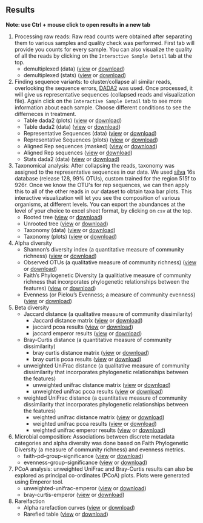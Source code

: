 ## Results
**Note: use Ctrl + mouse click to open results in a new tab**
1. Processing raw reads: Raw read counts were obtained after separating them to various samples and quality check was performed. First tab will provide you counts for every sample. You can also visualize the quality of all the reads by clicking on the `Interactive Sample Detail`  tab at the top.			
	- demultiplexed (data)	([view](https://view.qiime2.org/peek/?src=https%3A//dl.dropbox.com/s/uk7hm5my8p1izus/combined-demux.qza%3Fdl%3D1) or [download](https://www.dropbox.com/s/uk7hm5my8p1izus/combined-demux.qza?dl=0))	
	- demultiplexed (stats)	([view](https://view.qiime2.org/peek/?src=https%3A//dl.dropbox.com/s/3anuigjt3vlk27q/combined-demux.qzv%3Fdl%3D1) or [download](https://www.dropbox.com/s/3anuigjt3vlk27q/combined-demux.qzv?dl=0))	
2. Finding sequence variants: to cluster/collapse all similar reads, overlooking the sequence errors, [DADA2](https://www.nature.com/articles/nmeth.3869) was used. Once processed, it will give us representative sequences (collapsed reads and visualization file). Again click on the `Interactive Sample Detail`  tab to see more information about each sample. Choose different conditions to see the differneces in treatment.			
	- Table dada2 (plots)	([view](https://view.qiime2.org/peek/?src=https%3A//dl.dropbox.com/s/9w5y8a4hvxymes7/table-dada2.qzv%3Fdl%3D1) or [download](https://www.dropbox.com/s/9w5y8a4hvxymes7/table-dada2.qzv?dl=0))	
	- Table dada2 (data)	([view](https://view.qiime2.org/peek/?src=https%3A//dl.dropbox.com/s/4xr41so25jm3gg2/table-dada2.qza%3Fdl%3D1) or [download](https://www.dropbox.com/s/4xr41so25jm3gg2/table-dada2.qza?dl=0))	
	- Representative Sequences (data)	([view](https://view.qiime2.org/peek/?src=https%3A//dl.dropbox.com/s/fybw6b4pwatmwlo/rep-seqs-dada2.qza%3Fdl%3D1) or [download](https://www.dropbox.com/s/fybw6b4pwatmwlo/rep-seqs-dada2.qza?dl=0))	
	- Representative Sequences (plots)	([view](https://view.qiime2.org/peek/?src=https%3A//dl.dropbox.com/s/chud97gpsnhlo6d/rep-seqs-dada2.qzv%3Fdl%3D1) or [download](https://www.dropbox.com/s/chud97gpsnhlo6d/rep-seqs-dada2.qzv?dl=0))	
	- Aligned Rep sequences (masked)	([view](https://view.qiime2.org/peek/?src=https%3A//dl.dropbox.com/s/33umiifottm9fgf/masked-aligned-rep-seqs.qza%3Fdl%3D1) or [download](https://www.dropbox.com/s/33umiifottm9fgf/masked-aligned-rep-seqs.qza?dl=0))	
	- Aligned Rep sequences	([view](https://view.qiime2.org/peek/?src=https%3A//dl.dropbox.com/s/k7ev0h5313nx7z5/aligned-rep-seqs.qza%3Fdl%3D1) or [download](https://www.dropbox.com/s/k7ev0h5313nx7z5/aligned-rep-seqs.qza?dl=0))	
	- Stats dada2 (data)	([view](https://view.qiime2.org/peek/?src=https%3A//dl.dropbox.com/s/z3qsdmmwcisu71t/stats-dada2.qza%3Fdl%3D1) or [download](https://www.dropbox.com/s/z3qsdmmwcisu71t/stats-dada2.qza?dl=0))	
3. Taxonomical analysis: After collapsing the reads, taxonomy was assigned to the representative sequences in our data. We used [silva](https://www.arb-silva.de/) 16s database (release 128, 99% OTUs), custom trained for the region 515f to 926r.  Once we know the OTU's for rep sequences, we can then apply this to all of the other reads in our dataset to obtain taxa bar plots. This interactive visualization will let you see the composition of various organisms, at different levels. You can export the abundances at the level of your choice to excel sheet format, by clicking on `csv` at the top.			
	- Rooted tree	([view](https://view.qiime2.org/peek/?src=https%3A//dl.dropbox.com/s/g8a4gk364rk7bk9/rooted-tree.qza%3Fdl%3D1) or [download](https://www.dropbox.com/s/g8a4gk364rk7bk9/rooted-tree.qza?dl=0))	
	- Unrooted tree	([view](https://view.qiime2.org/peek/?src=https%3A//dl.dropbox.com/s/5t82n9pijyuogjv/unrooted-tree.qza%3Fdl%3D1) or [download](https://www.dropbox.com/s/5t82n9pijyuogjv/unrooted-tree.qza?dl=0))	
	- Taxonomy (data)	([view](https://view.qiime2.org/peek/?src=https%3A//dl.dropbox.com/s/v5ee8xha6hu5x3f/taxonomy.qza%3Fdl%3D1) or [download](https://www.dropbox.com/s/v5ee8xha6hu5x3f/taxonomy.qza?dl=0))	
	- Taxonomy (plots)	([view](https://view.qiime2.org/peek/?src=https%3A//dl.dropbox.com/s/f0z8ny6lu9gpxvl/taxa-bar-plots.qzv%3Fdl%3D1) or [download](https://www.dropbox.com/s/f0z8ny6lu9gpxvl/taxa-bar-plots.qzv?dl=0))	
4. Alpha diversity			
	- Shannon’s diversity index (a quantitative measure of community richness)	([view](https://view.qiime2.org/peek/?src=https%3A//dl.dropbox.com/s/yva7j459ut2j0kn/shannon_vector.qza%3Fdl%3D1) or [download](https://www.dropbox.com/s/yva7j459ut2j0kn/shannon_vector.qza?dl=0))	
	- Observed OTUs (a qualitative measure of community richness)	([view](https://view.qiime2.org/peek/?src=https%3A//dl.dropbox.com/s/ks1q61d32mygc58/observed_otus_vector.qza%3Fdl%3D1) or [download](https://www.dropbox.com/s/ks1q61d32mygc58/observed_otus_vector.qza?dl=0))	
	- Faith’s Phylogenetic Diversity (a qualitiative measure of community richness that incorporates phylogenetic relationships between the features)	([view](https://view.qiime2.org/peek/?src=https%3A//dl.dropbox.com/s/dygvwfl7r698s69/faith_pd_vector.qza%3Fdl%3D1) or [download](https://www.dropbox.com/s/dygvwfl7r698s69/faith_pd_vector.qza?dl=0))	
	- Evenness (or Pielou’s Evenness; a measure of community evenness)	([view](https://view.qiime2.org/peek/?src=https%3A//dl.dropbox.com/s/n0r4cchwkap8g3p/evenness_vector.qza%3Fdl%3D1) or [download](https://www.dropbox.com/s/n0r4cchwkap8g3p/evenness_vector.qza?dl=0))	
5. Beta diversity			
	- Jaccard distance (a qualitative measure of community dissimilarity) 		
		 - Jaccard distance matrix	([view](https://view.qiime2.org/peek/?src=https%3A//dl.dropbox.com/s/yiit3ftsjzm3rzt/jaccard_distance_matrix.qza%3Fdl%3D1) or [download](https://www.dropbox.com/s/yiit3ftsjzm3rzt/jaccard_distance_matrix.qza?dl=0))
		 - jaccard pcoa results	([view](https://view.qiime2.org/peek/?src=https%3A//dl.dropbox.com/s/8gzzco43itov4ae/jaccard_pcoa_results.qza%3Fdl%3D1) or [download](https://www.dropbox.com/s/8gzzco43itov4ae/jaccard_pcoa_results.qza?dl=0))
		 - jaccard emperor results	([view](https://view.qiime2.org/peek/?src=https%3A//dl.dropbox.com/s/8zpud0dzv8h3jos/jaccard_emperor.qzv%3Fdl%3D1) or [download](https://www.dropbox.com/s/8zpud0dzv8h3jos/jaccard_emperor.qzv?dl=0))
	- Bray-Curtis distance (a quantitative measure of community dissimilarity) 		
		 - bray curtis distance matrix	([view](https://view.qiime2.org/peek/?src=https%3A//dl.dropbox.com/s/9z88fpw1b7tiao1/bray_curtis_distance_matrix.qza%3Fdl%3D1) or [download](https://www.dropbox.com/s/9z88fpw1b7tiao1/bray_curtis_distance_matrix.qza?dl=0))
		 - bray curtis pcoa results	([view](https://view.qiime2.org/peek/?src=https%3A//dl.dropbox.com/s/hrk1crv7fsom3gh/bray_curtis_pcoa_results.qza%3Fdl%3D1) or [download](https://www.dropbox.com/s/hrk1crv7fsom3gh/bray_curtis_pcoa_results.qza?dl=0))
	- unweighted UniFrac distance (a qualitative measure of community dissimilarity that incorporates phylogenetic relationships between the features) 		
		 - unweighted unifrac distance matrix	([view](https://view.qiime2.org/peek/?src=https%3A//dl.dropbox.com/s/vgal7w7dhd3xm3x/unweighted_unifrac_distance_matrix.qza%3Fdl%3D1) or [download](https://www.dropbox.com/s/vgal7w7dhd3xm3x/unweighted_unifrac_distance_matrix.qza?dl=0))
		 - unweighted unifrac pcoa results	([view](https://view.qiime2.org/peek/?src=https%3A//dl.dropbox.com/s/pfnn1l6wc4a521y/unweighted_unifrac_pcoa_results.qza%3Fdl%3D1) or [download](https://www.dropbox.com/s/pfnn1l6wc4a521y/unweighted_unifrac_pcoa_results.qza?dl=0))
	- weighted UniFrac distance (a quantitative measure of community dissimilarity that incorporates phylogenetic relationships between the features) 		
		 - weighted unifrac distance matrix	([view](https://view.qiime2.org/peek/?src=https%3A//dl.dropbox.com/s/x1ev4w3hwx2b7oz/weighted_unifrac_distance_matrix.qza%3Fdl%3D1) or [download](https://www.dropbox.com/s/x1ev4w3hwx2b7oz/weighted_unifrac_distance_matrix.qza?dl=0))
		 - weighted unifrac pcoa results	([view](https://view.qiime2.org/peek/?src=https%3A//dl.dropbox.com/s/atc5b6vj77w2xpi/weighted_unifrac_pcoa_results.qza%3Fdl%3D1) or [download](https://www.dropbox.com/s/atc5b6vj77w2xpi/weighted_unifrac_pcoa_results.qza?dl=0))
		 - weighted unifrac emperor results	([view](https://view.qiime2.org/peek/?src=https%3A//dl.dropbox.com/s/trslgtflwqpiv3j/weighted_unifrac_emperor.qzv%3Fdl%3D1) or [download](https://www.dropbox.com/s/trslgtflwqpiv3j/weighted_unifrac_emperor.qzv?dl=0))
6. Microbial composition:  Associations between discrete metadata categories and alpha diversity was done based on Faith Phylogenetic Diversity (a measure of community richness) and evenness metrics.			
	- faith-pd-group-significance	([view](https://view.qiime2.org/peek/?src=https%3A//dl.dropbox.com/s/k4d6ipecmlw5ep1/faith-pd-group-significance.qzv%3Fdl%3D1) or [download](https://www.dropbox.com/s/k4d6ipecmlw5ep1/faith-pd-group-significance.qzv?dl=0))	
	- evenness-group-significance	([view](https://view.qiime2.org/peek/?src=https%3A//dl.dropbox.com/s/736xejkkvuhl67s/evenness-group-significance.qzv%3Fdl%3D1) or [download](https://www.dropbox.com/s/736xejkkvuhl67s/evenness-group-significance.qzv?dl=0))	
7. PCoA analysis: unweighted UniFrac and Bray-Curtis results can also be explored as principal co-ordinates (PCoA) plots. Plots were generated using Emperor tool.			
	- unweighted-unifrac-emperor	([view](https://view.qiime2.org/peek/?src=https%3A//dl.dropbox.com/s/0jaqvh4c9ar1i7w/unweighted_unifrac_emperor.qzv%3Fdl%3D1) or [download](https://www.dropbox.com/s/0jaqvh4c9ar1i7w/unweighted_unifrac_emperor.qzv?dl=0))	
	- bray-curtis-emperor	([view](https://view.qiime2.org/peek/?src=https%3A//dl.dropbox.com/s/01kufmxplaxnzob/bray_curtis_emperor.qzv%3Fdl%3D1) or [download](https://www.dropbox.com/s/01kufmxplaxnzob/bray_curtis_emperor.qzv?dl=0))	
8. Rareifaction			
	- Alpha rarefaction curves	([view](https://view.qiime2.org/peek/?src=https%3A//dl.dropbox.com/s/tqsdyvbv3os9boy/alpha-rarefaction.qzv%3Fdl%3D1) or [download](https://www.dropbox.com/s/tqsdyvbv3os9boy/alpha-rarefaction.qzv?dl=0))	
	- Rarefied table	([view](https://view.qiime2.org/peek/?src=https%3A//dl.dropbox.com/s/51cn69wmrgozea9/rarefied_table.qza%3Fdl%3D1) or [download](https://www.dropbox.com/s/51cn69wmrgozea9/rarefied_table.qza?dl=0))	
